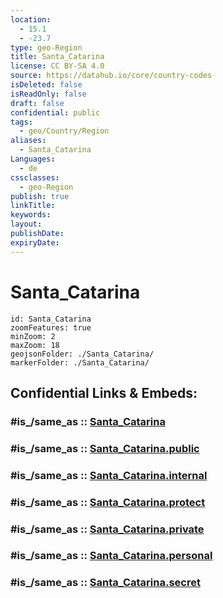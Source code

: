 ```yaml
---
location:
  - 15.1
  - -23.7
type: geo-Region
title: Santa_Catarina
license: CC BY-SA 4.0
source: https://datahub.io/core/country-codes
isDeleted: false
isReadOnly: false
draft: false
confidential: public
tags:
  - geo/Country/Region
aliases:
  - Santa_Catarina
Languages:
  - de
cssclasses:
  - geo-Region
publish: true
linkTitle:
keywords:
layout:
publishDate:
expiryDate:
---
```


# Santa_Catarina

```leaflet
id: Santa_Catarina
zoomFeatures: true 
minZoom: 2 
maxZoom: 18
geojsonFolder: ./Santa_Catarina/
markerFolder: ./Santa_Catarina/
```


## Confidential Links & Embeds: 

### #is_/same_as :: [Santa_Catarina](/_Standards/Earth/Continent/Africa/Africa~West/Cape_Verde/municipalities~Cape_Verde/Santa_Catarina.md) 

### #is_/same_as :: [Santa_Catarina.public](/_public/Earth/Continent/Africa/Africa~West/Cape_Verde/municipalities~Cape_Verde/Santa_Catarina.public.md) 

### #is_/same_as :: [Santa_Catarina.internal](/_internal/Earth/Continent/Africa/Africa~West/Cape_Verde/municipalities~Cape_Verde/Santa_Catarina.internal.md) 

### #is_/same_as :: [Santa_Catarina.protect](/_protect/Earth/Continent/Africa/Africa~West/Cape_Verde/municipalities~Cape_Verde/Santa_Catarina.protect.md) 

### #is_/same_as :: [Santa_Catarina.private](/_private/Earth/Continent/Africa/Africa~West/Cape_Verde/municipalities~Cape_Verde/Santa_Catarina.private.md) 

### #is_/same_as :: [Santa_Catarina.personal](/_personal/Earth/Continent/Africa/Africa~West/Cape_Verde/municipalities~Cape_Verde/Santa_Catarina.personal.md) 

### #is_/same_as :: [Santa_Catarina.secret](/_secret/Earth/Continent/Africa/Africa~West/Cape_Verde/municipalities~Cape_Verde/Santa_Catarina.secret.md)

